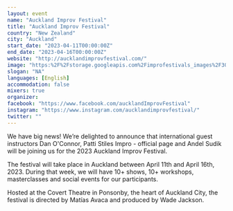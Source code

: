 ```yaml
---
layout: event
name: "Auckland Improv Festival"
title: "Auckland Improv Festival"
country: "New Zealand"
city: "Auckland"
start_date: "2023-04-11T00:00:00Z"
end_date: "2023-04-16T00:00:00Z"
website: "http://aucklandimprovfestival.com/"
image: "https:%2F%2Fstorage.googleapis.com%2Fimprofestivals_images%2F309377273_518406533623658_353832290975872679_n%20-%20Mat%C3%ADas%20Avaca.jpeg"
slogan: "NA"
languages: [English]
accommodation: false
mixers: true
organizer: 
facebook: "https://www.facebook.com/aucklandImprovFestival"
instagram: "https://www.instagram.com/aucklandimprovfestival/"
twitter: ""
---
```


We have big news! We’re delighted to announce that international guest instructors Dan O'Connor, Patti Stiles Impro - official page and Andel Sudik will be joining us for the 2023 Auckland Improv Festival.

The festival will take place in Auckland between April 11th and April 16th, 2023. During that week, we will have 10+ shows, 10+ workshops, masterclasses and social events for our participants.

Hosted at the Covert Theatre in Ponsonby, the heart of Auckland City, the festival is directed by Matías Avaca and produced by Wade Jackson.


